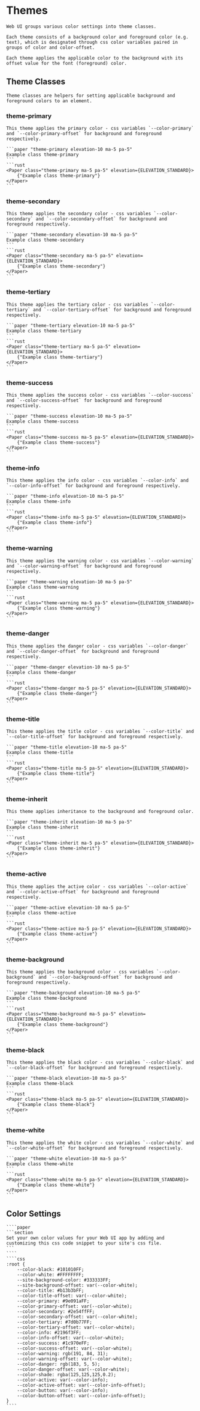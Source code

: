 # Themes

```section
Web UI groups various color settings into theme classes.

Each theme consists of a background color and foreground color (e.g. text), which is designated through css color variables paired in groups of color and color-offset.

Each theme applies the applicable color to the background with its offset value for the font (foreground) color.
```

## Theme Classes

```section
Theme classes are helpers for setting applicable background and foreground colors to an element.
```

### theme-primary

```section
This theme applies the primary color - css variables `--color-primary` and `--color-primary-offset` for background and foreground respectively.
```

````sidebyside
```paper "theme-primary elevation-10 ma-5 pa-5"
Example class theme-primary
```
```rust
<Paper class="theme-primary ma-5 pa-5" elevation={ELEVATION_STANDARD}>
    {"Example class theme-primary"}
</Paper>
```
````

### theme-secondary

```section
This theme applies the secondary color - css variables `--color-secondary` and `--color-secondary-offset` for background and foreground respectively.
```

````sidebyside
```paper "theme-secondary elevation-10 ma-5 pa-5"
Example class theme-secondary
```
```rust
<Paper class="theme-secondary ma-5 pa-5" elevation={ELEVATION_STANDARD}>
    {"Example class theme-secondary"}
</Paper>
```
````

### theme-tertiary

```section
This theme applies the tertiary color - css variables `--color-tertiary` and `--color-tertiary-offset` for background and foreground respectively.
```

````sidebyside
```paper "theme-tertiary elevation-10 ma-5 pa-5"
Example class theme-tertiary
```
```rust
<Paper class="theme-tertiary ma-5 pa-5" elevation={ELEVATION_STANDARD}>
    {"Example class theme-tertiary"}
</Paper>
```
````

### theme-success

```section
This theme applies the success color - css variables `--color-success` and `--color-success-offset` for background and foreground respectively.
```

````sidebyside
```paper "theme-success elevation-10 ma-5 pa-5"
Example class theme-success
```
```rust
<Paper class="theme-success ma-5 pa-5" elevation={ELEVATION_STANDARD}>
    {"Example class theme-success"}
</Paper>
```
````

### theme-info

```section
This theme applies the info color - css variables `--color-info` and `--color-info-offset` for background and foreground respectively.
```

````sidebyside
```paper "theme-info elevation-10 ma-5 pa-5"
Example class theme-info
```
```rust
<Paper class="theme-info ma-5 pa-5" elevation={ELEVATION_STANDARD}>
    {"Example class theme-info"}
</Paper>
```
````

### theme-warning

```section
This theme applies the warning color - css variables `--color-warning` and `--color-warning-offset` for background and foreground respectively.
```

````sidebyside
```paper "theme-warning elevation-10 ma-5 pa-5"
Example class theme-warning
```
```rust
<Paper class="theme-warning ma-5 pa-5" elevation={ELEVATION_STANDARD}>
    {"Example class theme-warning"}
</Paper>
```
````

### theme-danger

```section
This theme applies the danger color - css variables `--color-danger` and `--color-danger-offset` for background and foreground respectively.
```

````sidebyside
```paper "theme-danger elevation-10 ma-5 pa-5"
Example class theme-danger
```
```rust
<Paper class="theme-danger ma-5 pa-5" elevation={ELEVATION_STANDARD}>
    {"Example class theme-danger"}
</Paper>
```
````

### theme-title

```section
This theme applies the title color - css variables `--color-title` and `--color-title-offset` for background and foreground respectively.
```

````sidebyside
```paper "theme-title elevation-10 ma-5 pa-5"
Example class theme-title
```
```rust
<Paper class="theme-title ma-5 pa-5" elevation={ELEVATION_STANDARD}>
    {"Example class theme-title"}
</Paper>
```
````

### theme-inherit

```section
This theme applies inheritance to the background and foreground color.
```

````sidebyside
```paper "theme-inherit elevation-10 ma-5 pa-5"
Example class theme-inherit
```
```rust
<Paper class="theme-inherit ma-5 pa-5" elevation={ELEVATION_STANDARD}>
    {"Example class theme-inherit"}
</Paper>
```
````

### theme-active

```section
This theme applies the active color - css variables `--color-active` and `--color-active-offset` for background and foreground respectively.
```

````sidebyside
```paper "theme-active elevation-10 ma-5 pa-5"
Example class theme-active
```
```rust
<Paper class="theme-active ma-5 pa-5" elevation={ELEVATION_STANDARD}>
    {"Example class theme-active"}
</Paper>
```
````

### theme-background

```section
This theme applies the background color - css variables `--color-background` and `--color-background-offset` for background and foreground respectively.
```

````sidebyside
```paper "theme-background elevation-10 ma-5 pa-5"
Example class theme-background
```
```rust
<Paper class="theme-background ma-5 pa-5" elevation={ELEVATION_STANDARD}>
    {"Example class theme-background"}
</Paper>
```
````

### theme-black

```section
This theme applies the black color - css variables `--color-black` and `--color-black-offset` for background and foreground respectively.
```

````sidebyside
```paper "theme-black elevation-10 ma-5 pa-5"
Example class theme-black
```
```rust
<Paper class="theme-black ma-5 pa-5" elevation={ELEVATION_STANDARD}>
    {"Example class theme-black"}
</Paper>
```
````

### theme-white

```section
This theme applies the white color - css variables `--color-white` and `--color-white-offset` for background and foreground respectively.
```

````sidebyside
```paper "theme-white elevation-10 ma-5 pa-5"
Example class theme-white
```
```rust
<Paper class="theme-white ma-5 pa-5" elevation={ELEVATION_STANDARD}>
    {"Example class theme-white"}
</Paper>
```
````

## Color Settings

`````sidebyside
````paper
```section
Set your own color values for your Web UI app by adding and customizing this css code snippet to your site's css file.
```
````
````css
:root {
    --color-black: #101010FF;
    --color-white: #FFFFFFFF;
    --site-background-color: #333333FF;
    --site-background-offset: var(--color-white);
    --color-title: #b13b3bFF;
    --color-title-offset: var(--color-white);
    --color-primary: #9e091aFF;
    --color-primary-offset: var(--color-white);
    --color-secondary: #2e54ffFF;
    --color-secondary-offset: var(--color-white);
    --color-tertiary: #7d0b77FF;
    --color-tertiary-offset: var(--color-white);
    --color-info: #2196f3FF;
    --color-info-offset: var(--color-white);
    --color-success: #1c970eFF;
    --color-success-offset: var(--color-white);
    --color-warning: rgb(191, 84, 31);
    --color-warning-offset: var(--color-white);
    --color-danger: rgb(183, 5, 5);
    --color-danger-offset: var(--color-white);
    --color-shade: rgba(125,125,125,0.2);
    --color-active: var(--color-info);
    --color-active-offset: var(--color-info-offset);
    --color-button: var(--color-info);
    --color-button-offset: var(--color-info-offset);
}
````
`````

